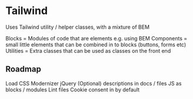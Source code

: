 # Tailwind

Uses Tailwind utility / helper classes, with a mixture of BEM

Blocks = Modules of code that are elements e.g. using BEM
Components = small little elements that can be combined in to blocks (buttons, forms etc)
Utilities = Extra classes that can be used as classes on the front end

## Roadmap

Load CSS
Modernizer
jQuery (Optional)
descriptions in docs / files
JS as blocks / modules
Lint files
Cookie consent in by default
